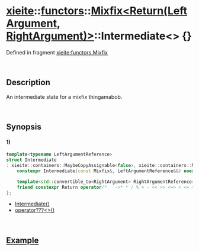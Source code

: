 # [xieite](../../../../../xieite.md)\:\:[functors](../../../../../functors.md)\:\:[Mixfix<Return(LeftArgument, RightArgument)>](../../../mixfix.md)\:\:Intermediate\<\> \{\}
Defined in fragment [xieite:functors.Mixfix](../../../../../../src/functors/mixfix.cpp)

&nbsp;

## Description
An intermediate state for a mixfix thingamabob.

&nbsp;

## Synopsis
#### 1)
```cpp
template<typename LeftArgumentReference>
struct Intermediate
: xieite::containers::MaybeCopyAssignable<false>, xieite::containers::MaybeMoveAssignable<false> {
	constexpr Intermediate(const Mixfix&, LeftArgumentReference&&) noexcept

    template<std::convertible_to<RightArgument> RightArgumentReference>
    friend constexpr Return operator/*   ->* * / % + - << >> <=> < <= > >= == != & ^ | && || *= /= %= += -= <<= >>= &= ^= |= ,   */(const Intermediate&&, RightArgumentReference&&) noexcept(false);
};
```
- [Intermediate\(\)](./structures/intermediate/1/operators/constructor.md)
- [operator???\<\>\(\)](./structures/intermediate/1/operators/how_did_we_get_here.md)

&nbsp;

## [Example](./operators/i_dont_even_know.md#Example)
